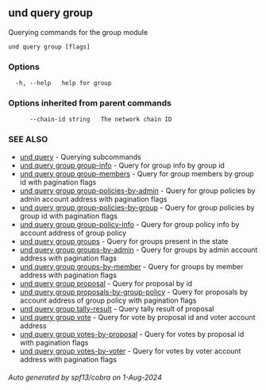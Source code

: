 ## und query group

Querying commands for the group module

```
und query group [flags]
```

### Options

```
  -h, --help   help for group
```

### Options inherited from parent commands

```
      --chain-id string   The network chain ID
```

### SEE ALSO

* [und query](und_query.md)	 - Querying subcommands
* [und query group group-info](und_query_group_group-info.md)	 - Query for group info by group id
* [und query group group-members](und_query_group_group-members.md)	 - Query for group members by group id with pagination flags
* [und query group group-policies-by-admin](und_query_group_group-policies-by-admin.md)	 - Query for group policies by admin account address with pagination flags
* [und query group group-policies-by-group](und_query_group_group-policies-by-group.md)	 - Query for group policies by group id with pagination flags
* [und query group group-policy-info](und_query_group_group-policy-info.md)	 - Query for group policy info by account address of group policy
* [und query group groups](und_query_group_groups.md)	 - Query for groups present in the state
* [und query group groups-by-admin](und_query_group_groups-by-admin.md)	 - Query for groups by admin account address with pagination flags
* [und query group groups-by-member](und_query_group_groups-by-member.md)	 - Query for groups by member address with pagination flags
* [und query group proposal](und_query_group_proposal.md)	 - Query for proposal by id
* [und query group proposals-by-group-policy](und_query_group_proposals-by-group-policy.md)	 - Query for proposals by account address of group policy with pagination flags
* [und query group tally-result](und_query_group_tally-result.md)	 - Query tally result of proposal
* [und query group vote](und_query_group_vote.md)	 - Query for vote by proposal id and voter account address
* [und query group votes-by-proposal](und_query_group_votes-by-proposal.md)	 - Query for votes by proposal id with pagination flags
* [und query group votes-by-voter](und_query_group_votes-by-voter.md)	 - Query for votes by voter account address with pagination flags

###### Auto generated by spf13/cobra on 1-Aug-2024
